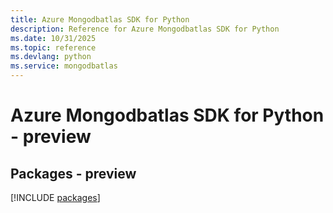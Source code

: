 ```yaml
---
title: Azure Mongodbatlas SDK for Python
description: Reference for Azure Mongodbatlas SDK for Python
ms.date: 10/31/2025
ms.topic: reference
ms.devlang: python
ms.service: mongodbatlas
---
```

# Azure Mongodbatlas SDK for Python - preview
## Packages - preview
[!INCLUDE [packages](mongodbatlas-index.md)]